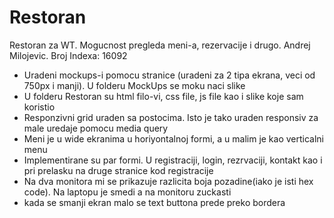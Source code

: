 # Restoran
Restoran za WT. Mogucnost pregleda meni-a, rezervacije i drugo. Andrej Milojevic. Broj Indexa: 16092

 * Uradeni mockups-i pomocu stranice (uradeni za 2 tipa ekrana, veci od 750px i manji). U folderu MockUps se moku naci slike
 * U folderu Restoran su html filo-vi, css file, js file kao i slike koje sam koristio
 * Responzivni grid uraden sa postocima. Isto je tako uraden responsiv za male uredaje pomocu media query
 * Meni je u wide ekranima u horiyontalnoj formi, a u malim je kao verticalni menu
 * Implementirane su par formi. U registraciji, login, rezrvaciji, kontakt kao i pri prelasku na druge stranice kod registracije
 * Na dva monitora mi se prikazuje razlicita boja pozadine(iako je isti hex code). Na laptopu je smedi a na monitoru zuckasti
 * kada se smanji ekran malo se text buttona prede preko bordera